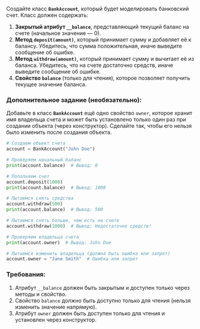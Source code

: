 Создайте класс **`BankAccount`**, который будет моделировать банковский счет. Класс должен содержать:

1. **Закрытый атрибут `__balance`**, представляющий текущий баланс на счете (начальное значение — 0).
2. **Метод `deposit(amount)`**, который принимает сумму и добавляет её к балансу. Убедитесь, что сумма положительная, иначе выведите сообщение об ошибке.
3. **Метод `withdraw(amount)`**, который принимает сумму и вычитает её из баланса. Убедитесь, что на счете достаточно средств, иначе выведите сообщение об ошибке.
4. **Свойство `balance`** (только для чтения), которое позволяет получить текущее значение баланса.

### Дополнительное задание (необязательно):

Добавьте в класс **`BankAccount`** ещё одно свойство `owner`, которое хранит имя владельца счета и может быть установлено только один раз при создании объекта (через конструктор). Сделайте так, чтобы его нельзя было изменить после создания объекта.

```python
# Создаем объект счета
account = BankAccount("John Doe")

# Проверяем начальный баланс
print(account.balance)  # Вывод: 0

# Пополняем счет
account.deposit(1000)
print(account.balance)  # Вывод: 1000

# Пытаемся снять средства
account.withdraw(500)
print(account.balance)  # Вывод: 500

# Пытаемся снять больше, чем есть на счете
account.withdraw(1000)  # Вывод: Недостаточно средств!

# Проверяем владельца счета
print(account.owner)  # Вывод: John Doe

# Пытаемся изменить владельца (должна быть ошибка или запрет)
account.owner = "Jane Smith"  # Ошибка или запрет
```

### Требования:

1. Атрибут `__balance` должен быть закрытым и доступен только через методы и свойство.
2. Свойство `balance` должно быть доступно только для чтения (нельзя изменить значение напрямую).
3. Атрибут `owner` должен быть доступен только для чтения и установлен через конструктор.